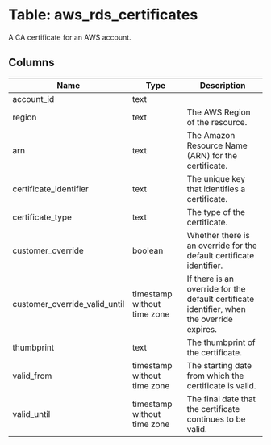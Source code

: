 
# Table: aws_rds_certificates
A CA certificate for an AWS account.
## Columns
| Name        | Type           | Description  |
| ------------- | ------------- | -----  |
|account_id|text||
|region|text|The AWS Region of the resource.|
|arn|text|The Amazon Resource Name (ARN) for the certificate.|
|certificate_identifier|text|The unique key that identifies a certificate.|
|certificate_type|text|The type of the certificate.|
|customer_override|boolean|Whether there is an override for the default certificate identifier.|
|customer_override_valid_until|timestamp without time zone|If there is an override for the default certificate identifier, when the override expires.|
|thumbprint|text|The thumbprint of the certificate.|
|valid_from|timestamp without time zone|The starting date from which the certificate is valid.|
|valid_until|timestamp without time zone|The final date that the certificate continues to be valid.|
